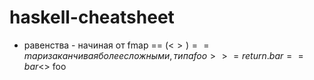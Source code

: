 # haskell-cheatsheet

- равенства - начиная от fmap == (<$>) == map и заканчивая более сложными, типа foo >>= return . bar == bar <$> foo
